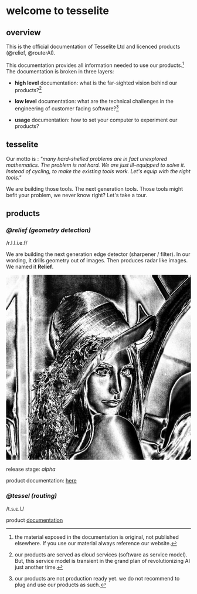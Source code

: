 # **welcome to tesselite**


## **overview**

This is the official documentation of Tesselite Ltd and licenced products (@relief, @routerAI).

This documentation provides all information needed to use our products.[^1] The documentation is broken in three layers:


- **high level** documentation: what is the far-sighted vision behind our products?[^3]

- **low level** documentation: what are the technical challenges in the engineering of customer facing software?[^2]

- **usage** documentation: how to set your computer to experiment our products? 


[^1]: the material exposed in the documentation is original, not published elsewhere. If you use our material always reference our website.
[^2]: our products are not production ready yet. we do not recommend to plug and use our products as such.  
[^3]: our products are served as cloud services (software as service model). But, this service model is transient in the grand plan of revolutionizing AI just another time. 

## **tesselite**

Our motto is : *"many hard-shelled problems are in fact unexplored mathematics. 
The problem is not hard. We are just ill-equipped to solve it.
Instead of cycling, to make the existing tools work. Let's equip with the right tools."*

We are building those tools. The next generation tools. Those tools might befit your problem, we never know right?
Let's take a tour.


## **products**


### *@relief (geometry detection)*

/r.I.l.i.e.f/

We are building the next generation edge detector (sharpener / filter). 
In our wording, it drills geometry out of images.
Then produces radar like images. We named it **Relief**.

![img](static/lena.png)

release stage: *alpha*

product documentation: [here](relief.md)



### *@tessel (routing)* 

/t.s.ɛ.l./

product [documentation](router_ai.md)
